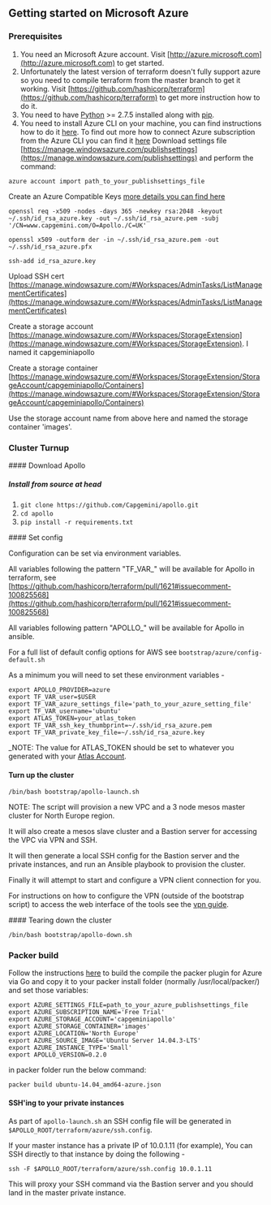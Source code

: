 ## Getting started on Microsoft Azure

### Prerequisites

1. You need an Microsoft Azure account. Visit [http://azure.microsoft.com](http://azure.microsoft.com) to get started.
2. Unfortunately the latest version of terraform doesn't fully support azure so you need to compile terraform from the master branch to get it working. Visit [https://github.com/hashicorp/terraform](https://github.com/hashicorp/terraform) to get more instruction how to do it.
3. You need to have [Python](https://www.python.org/) >= 2.7.5 installed along with [pip](https://pip.pypa.io/en/latest/installing.html).
4. You need to install Azure CLI on your machine, you can find instructions how to do it [here](https://azure.microsoft.com/en-gb/documentation/articles/xplat-cli-install/). To find out more how to connect Azure subscription
from the Azure CLI you can find it [here](https://azure.microsoft.com/en-gb/documentation/articles/xplat-cli-connect/)
Download settings file
[https://manage.windowsazure.com/publishsettings](https://manage.windowsazure.com/publishsettings)
and perform the command:

```
azure account import path_to_your_publishsettings_file
```

Create an Azure Compatible Keys [more details you can find here](https://azure.microsoft.com/en-gb/documentation/articles/virtual-machines-linux-use-ssh-key/)

```
openssl req -x509 -nodes -days 365 -newkey rsa:2048 -keyout ~/.ssh/id_rsa_azure.key -out ~/.ssh/id_rsa_azure.pem -subj '/CN=www.capgemini.com/O=Apollo./C=UK'

openssl x509 -outform der -in ~/.ssh/id_rsa_azure.pem -out ~/.ssh/id_rsa_azure.pfx

ssh-add id_rsa_azure.key
```

Upload SSH cert [https://manage.windowsazure.com/#Workspaces/AdminTasks/ListManagementCertificates](https://manage.windowsazure.com/#Workspaces/AdminTasks/ListManagementCertificates)

Create a storage account [https://manage.windowsazure.com/#Workspaces/StorageExtension](https://manage.windowsazure.com/#Workspaces/StorageExtension). I named it capgeminiapollo

Create a storage container [https://manage.windowsazure.com/#Workspaces/StorageExtension/StorageAccount/capgeminiapollo/Containers](https://manage.windowsazure.com/#Workspaces/StorageExtension/StorageAccount/capgeminiapollo/Containers)

Use the storage account name from above here and named the storage container 'images'.

### Cluster Turnup

#### Download Apollo

##### Install from source at head
1. `git clone https://github.com/Capgemini/apollo.git`
2. `cd apollo`
3. `pip install -r requirements.txt`

#### Set config

Configuration can be set via environment variables.

All variables following the pattern "TF_VAR_" will be available for Apollo in terraform, see [https://github.com/hashicorp/terraform/pull/1621#issuecomment-100825568](https://github.com/hashicorp/terraform/pull/1621#issuecomment-100825568)

All variables following pattern "APOLLO_" will be available for Apollo in ansible.

For a full list of default config options for AWS see `bootstrap/azure/config-default.sh`

As a minimum you will need to set these environment variables -

```
export APOLLO_PROVIDER=azure
export TF_VAR_user=$USER
export TF_VAR_azure_settings_file='path_to_your_azure_setting_file'
export TF_VAR_username='ubuntu'
export ATLAS_TOKEN=your_atlas_token
export TF_VAR_ssh_key_thumbprint=~/.ssh/id_rsa_azure.pem
export TF_VAR_private_key_file=~/.ssh/id_rsa_azure.key
```

_NOTE: The value for ATLAS_TOKEN should be set to whatever you generated with your [Atlas Account](https://atlas.hashicorp.com/settings/tokens).

#### Turn up the cluster
```
/bin/bash bootstrap/apollo-launch.sh
```

NOTE: The script will provision a new VPC and a 3 node mesos master cluster for North Europe region.

It will also create a mesos slave cluster and a Bastion server for accessing the VPC via VPN and SSH.

It will then generate a local SSH config for the Bastion server and the private instances, and run an Ansible playbook to provision the cluster.

Finally it will attempt to start and configure a VPN client connection for you.

For instructions on how to configure the VPN (outside of the bootstrap script) to access the web interface of the tools see the [vpn guide](https://github.com/ravbaba/Apollo/blob/azure-provider/docs/getting-started-guides/aws/vpn.md).

#### Tearing down the cluster
```
/bin/bash bootstrap/apollo-down.sh
```

### Packer build

Follow the instructions [here](https://github.com/msopentech/packer-azure) to build the compile the packer plugin for Azure via Go and copy it to your packer install folder (normally
/usr/local/packer/) and set those variables:

```
export AZURE_SETTINGS_FILE=path_to_your_azure_publishsettings_file
export AZURE_SUBSCRIPTION_NAME='Free Trial'
export AZURE_STORAGE_ACCOUNT='capgeminiapollo'
export AZURE_STORAGE_CONTAINER='images'
export AZURE_LOCATION='North Europe'
export AZURE_SOURCE_IMAGE='Ubuntu Server 14.04.3-LTS'
export AZURE_INSTANCE_TYPE='Small'
export APOLLO_VERSION=0.2.0
```

in packer folder run the below command:

```
packer build ubuntu-14.04_amd64-azure.json
```

#### SSH'ing to your private instances

As part of `apollo-launch.sh` an SSH config file will be generated in `$APOLLO_ROOT/terraform/azure/ssh.config`.

If your master instance has a private IP of 10.0.1.11 (for example), You can SSH directly to that instance by doing the following -

```
ssh -F $APOLLO_ROOT/terraform/azure/ssh.config 10.0.1.11
```

This will proxy your SSH command via the Bastion server and you should land in the master private instance.

